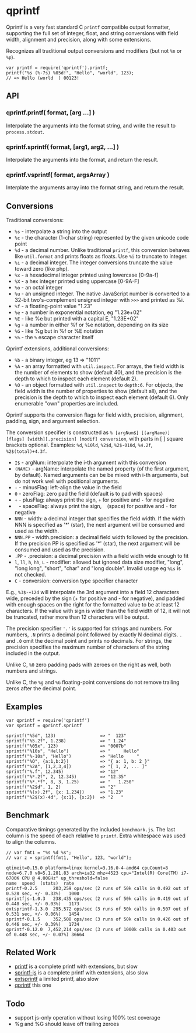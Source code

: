qprintf
=======

Qprintf is a very fast standard C `printf` compatible output formatter, supporting
the full set of integer, float, and string conversions with field width, alignment
and precision, along with some extensions.

Recognizes all traditional output conversions and modifiers (but not `%n` or `%p`).

    var printf = require('qprintf').printf;
    printf("%s (%-7s) %05d!", "Hello", "world", 123);
    // => Hello (world  ) 00123!


## API

### qprintf.printf( format, [arg ...] )

Interpolate the arguments into the format string, and write the result to
`process.stdout`.

### qprintf.sprintf( format, [arg1, arg2, ...] )

Interpolate the arguments into the format, and return the result.

### qprintf.vsprintf( format, argsArray )

Interplate the arguments array into the format string, and return the result.


## Conversions

Traditional conversions:

- `%s` - interpolate a string into the output
- `%c` - the character (1-char string) represented by the given unicode code point
- `%d` - a decimal number.  Unlike traditional `printf`, this conversion behaves
like `util.format` and prints floats as floats.  Use `%i` to truncate to integer.
- `%i` - a decimal integer.  The integer conversions truncate the value toward zero (like php).
- `%x` - a hexadecimal integer printed using lowercase [0-9a-f]
- `%X` - a hex integer printed using uppercase [0-9A-F]
- `%o` - an octal integer
- `%u` - an unsigned integer.  The native JavaScript number is converted to
a 32-bit two's-complement unsigned integer with `>>>` and printed as %i.
- `%f` - a floating-point value "1.23"
- `%e` - a number in exponential notation, eg "1.23e+02"
- `%E` - like %e but printed with a capital E, "1.23E+02"
- `%g` - a number in either %f or %e notation, depending on its size
- `%G` - like %g but in %f or %E notation
- `%%` - the `%` escape character itself

Qprintf extensions, additional conversions:

- `%b` - a binary integer, eg 13 => "1011"
- `%A` - an array formatted with `util.inspect`.  For arrays,
the field width is the number of elements to show (default 40),
and the precision is the depth to which to inspect each element (default 2).
- `%O` - an object formatted with `util.inspect` to `depth:6`.  For objects,
the field width is the number of properties to show (default all), and
the precision is the depth to which to inspect each element (default 6).
Only enumerable "own" properties are included.

Qprintf supports the conversion flags for field width, precision, alignment,
padding, sign, and argument selection.

The conversion specifier is constructed as
`% [argNum$] [(argName)] [flags] [width][.precision] [modif] conversion`,
with parts in [ ] square brackets optional.
Examples: `%d`, `%10ld`, `%2$d`, `%2$-010d`, `%4.2f`, `%2$(total)+4.3f`.

- `I$` - argNum: interpolate the i-th argument with this conversion
- `(NAME)` - argName: interpolate the named property (of the first argument, by default).
Named arguments can be be mixed with i-th arguments, but do not work well with positional arguments.
- `-` - minusFlag: left-align the value in the field
- `0` - zeroFlag: zero pad the field (default is to pad with spaces)
- `+` - plusFlag: always print the sign, `+` for positive and `-` for negative
- ` ` - spaceFlag: always print the sign, ` ` (space) for positive and `-` for negative
- `NNN` - width: a decimal integer that specifies the field width.  If the width NNN is
specified as '*' (star), the next argument will be consumed and used as the width.
- `NNN.PP` - width.precision: a decimal field width followed by the precision.
If the precision PP is specified as '*' (star), the next argument will be consumed
and used as the precision.
- `.PP` - .precision: a decimal precision with a field width wide enough to fit
- `l`, `ll`, `h`, `hh`, `L` - modifier: allowed but ignored data size modifier, "long", "long long",
"short", "char" and "long double".  Invalid usage eg `%Ls` is not checked.
- `C` - conversion: conversion type specifier character

E.g., `%3$-+12d` will interpolate the 3rd argument into a field 12 characters wide,
preceded by the sign (+ for positive and - for negative), and padded with enough
spaces on the right for the formatted value to be at least 12 characters.  If the
value with sign is wider than the field width of 12, it will not be truncated,
rather more than 12 characters will be output.

The precision specifier `'.'` is supported for strings and numbers.  For numbers,
`.N` prints a decimal point followed by exactly N decimal digits.  `.` and `.0`
omit the decimal point and prints no decimals.  For strings, the precision
specifies the maximum number of characters of the string included in the output.

Unlike C, `%0` zero padding pads with zeroes on the right as well, both numbers and strings.

Unlike C, the `%g` and `%G` floating-point conversions do not remove trailing zeros
after the decimal point.


## Examples

    var qprintf = require('qprintf')
    var sprintf = qprintf.sprintf

    sprintf("%5d", 123)                 => "  123"
    sprintf("%5.2f", 1.238)             => " 1.24"
    sprintf("%05x", 123)                => "0007b"
    sprintf("%10s", "Hello")            => "     Hello"
    sprintf("%-10s", "Hello")           => "Hello     "
    sprintf("%O", {a:1,b:2})            => "{ a: 1, b: 2 }"
    sprintf("%2A", [1,2,3,4])           => "[ 1, 2, ... ]"
    sprintf("%.f", 12.345)              => "12"
    sprintf("%*.2f", 2, 12.345)         => "12.35"
    sprintf("%*.*f", 8, 3, 1.25)        => "   1.250"
    sprintf("%2$d", 1, 2)               => "2"
    sprintf("%(x).2f", {x: 1.234})      => "1.23"
    sprintf("%2$(x)-4d", {x:1}, {x:2})  => "2   "


## Benchmark

Comparative timings generated by the included `benchmark.js`.  The last column is the
speed of each relative to `printf`.  Extra whitespace was used to align the columns.

    // var fmt1 = "%s %d %s";
    // var z = sprintf(fmt1, "Hello", 123, "world");

    qtimeit=0.15.0 platform=linux kernel=3.16.0-4-amd64 cpuCount=8
    node=6.7.0 v8=5.1.281.83 arch=ia32 mhz=4523 cpu="Intel(R) Core(TM) i7-6700K CPU @ 4.00GHz" up_threshold=false
    name  speed  (stats)  rate
    printf-0.2.5      203,259 ops/sec (2 runs of 50k calls in 0.492 out of 0.528 sec, +/- 0.33%)   1000
    sprintfjs-1.0.3   238,435 ops/sec (2 runs of 50k calls in 0.419 out of 0.448 sec, +/- 0.03%)   1173
    extsprintf-1.3.0  295,572 ops/sec (3 runs of 50k calls in 0.507 out of 0.531 sec, +/- 0.06%)   1454
    sprintf-0.1.5     352,508 ops/sec (3 runs of 50k calls in 0.426 out of 0.446 sec, +/- 0.39%)   1734
    qprintf-0.12.0  7,452,214 ops/sec (3 runs of 1000k calls in 0.403 out of 0.448 sec, +/- 0.07%) 36664


## Related Work

- [printf](https://npmjs.org/package/printf) is a complete printf with extensions, but slow
- [sprintf-js](https://npmjs.org/package/sprintf-js) is a complete printf with extensions, also slow
- [extsprintf](https://npmjs.org/package/extsprintf) a limited printf, also slow
- [qprintf](https://github.com/andrasq/node-qprintf) this one


## Todo

- support js-only operation without losing 100% test coverage
- %g and %G should leave off trailing zeroes
